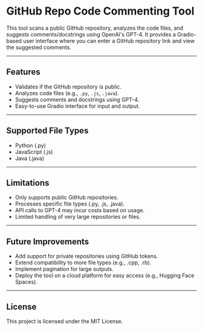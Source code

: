 # GitHub Repo Code Commenting Tool

This tool scans a public GitHub repository, analyzes the code files, and suggests comments/docstrings using OpenAI's GPT-4. It provides a Gradio-based user interface where you can enter a GitHub repository link and view the suggested comments.

---

## Features

- Validates if the GitHub repository is public.
- Analyzes code files (e.g., `.py`, `.js`, `.java`).
- Suggests comments and docstrings using GPT-4.
- Easy-to-use Gradio interface for input and output.

---
## Supported File Types

- Python (.py)
- JavaScript (.js)
- Java (.java)
  
---

## Limitations

- Only supports public GitHub repositories.
- Processes specific file types (.py, .js, .java).
- API calls to GPT-4 may incur costs based on usage.
- Limited handling of very large repositories or files.

---

## Future Improvements

- Add support for private repositories using GitHub tokens.
- Extend compatibility to more file types (e.g., .cpp, .rb).
- Implement pagination for large outputs.
- Deploy the tool on a cloud platform for easy access (e.g., Hugging Face Spaces).

---

## License

This project is licensed under the MIT License.
